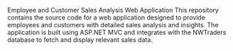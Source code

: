 Employee and Customer Sales Analysis Web Application
This repository contains the source code for a web application designed to provide employees and customers with detailed sales analysis and insights. The application is built using ASP.NET MVC and integrates with the NWTraders database to fetch and display relevant sales data.

